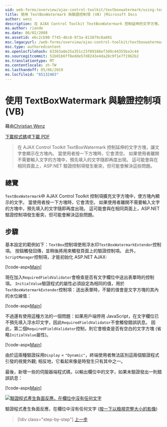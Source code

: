 ```yaml
---
uid: web-forms/overview/ajax-control-toolkit/textboxwatermark/using-textboxwatermark-with-validation-controls-vb
title: 使用 TextBoxWatermark 與驗證控制項 (VB) |Microsoft Docs
author: wenz
description: 在 AJAX Control Toolkit TextBoxWatermark 控制延伸的文字方塊，讓文字會顯示在方塊內。 當使用者在方塊中，按一下它我...
ms.author: riande
ms.date: 06/02/2008
ms.assetid: e6c2cb98-f745-4bc8-973a-813879c8a891
msc.legacyurl: /web-forms/overview/ajax-control-toolkit/textboxwatermark/using-textboxwatermark-with-validation-controls-vb
msc.type: authoredcontent
ms.openlocfilehash: 63363a8e25a351c23f89186ef3d9c44355ba3c44
ms.sourcegitcommit: 51b01b6ff8edde57d8243e4da28c9f1e7f1962b2
ms.translationtype: MT
ms.contentlocale: zh-TW
ms.lasthandoff: 05/06/2019
ms.locfileid: "65132483"
---
```

# <a name="using-textboxwatermark-with-validation-controls-vb"></a>使用 TextBoxWatermark 與驗證控制項 (VB)

藉由[Christian Wenz](https://github.com/wenz)

[下載程式碼](http://download.microsoft.com/download/9/3/f/93f8daea-bebd-4821-833b-95205389c7d0/TextBoxWatermark2.vb.zip)或[下載 PDF](http://download.microsoft.com/download/b/6/a/b6ae89ee-df69-4c87-9bfb-ad1eb2b23373/textboxwatermark2VB.pdf)

> 在 AJAX Control Toolkit TextBoxWatermark 控制延伸的文字方塊，讓文字會顯示在方塊內。 當使用者按一下方塊時，它會清空。 如果使用者離開不需要輸入文字的方塊中，預先填入的文字隨即再度出現。 這可能會與在相同頁面上，ASP.NET 驗證控制項發生衝突，但可能會解決這些問題。

## <a name="overview"></a>總覽

`TextBoxWatermark`中 AJAX Control Toolkit 控制項擴充文字方塊中，使方塊內顯示的文字。 當使用者按一下方塊時，它會清空。 如果使用者離開不需要輸入文字的方塊中，預先填入的文字隨即再度出現。 這可能會與在相同頁面上，ASP.NET 驗證控制項發生衝突，但可能會解決這些問題。

## <a name="steps"></a>步驟

基本設定的範例如下：`TextBox`控制項使用浮水印`TextBoxWatermarkExtender`控制項。 按鈕觸發回傳，並稍後將用來觸發頁面上的驗證控制項。 此外，`ScriptManager`控制項，才能初始化 ASP.NET AJAX:

[!code-aspx[Main](using-textboxwatermark-with-validation-controls-vb/samples/sample1.aspx)]

現在加入`RequiredFieldValidator`會檢查是否有文字欄位中送出表單時的控制項。 `InitialValue`驗證程式的屬性必須設定為相同的值，用於`TextBoxWatermarkExtender`控制項：送出表單時，不變的值會是文字方塊的其內的水位線值：

[!code-aspx[Main](using-textboxwatermark-with-validation-controls-vb/samples/sample2.aspx)]

不過還有使用這種方法的一個問題：如果用戶端停用 JavaScript，在文字欄位已不預先填入浮水印文字，因此`RequiredFieldValidator`不會觸發錯誤訊息。 因此，第二個`RequiredFieldValidator`控制，則它會檢查是否有空白的文字方塊 (省略`InitialValue`屬性)。

[!code-aspx[Main](using-textboxwatermark-with-validation-controls-vb/samples/sample3.aspx)]

由於這兩種驗證採用`Display` = `"Dynamic"`，終端使用者無法區別這兩個驗證程式引發的視覺外觀; 相反地，它看起來像是時發生只有其中之一。

最後，新增一些的伺服器端程式碼，以輸出欄位中的文字，如果未驗證發出一則錯誤訊息：

[!code-aspx[Main](using-textboxwatermark-with-validation-controls-vb/samples/sample4.aspx)]

[![驗證程式產生負面反應，在欄位中沒有任何文字](using-textboxwatermark-with-validation-controls-vb/_static/image2.png)](using-textboxwatermark-with-validation-controls-vb/_static/image1.png)

驗證程式產生負面反應，在欄位中沒有任何文字 ([按一下以檢視完整大小的影像](using-textboxwatermark-with-validation-controls-vb/_static/image3.png))

> [!div class="step-by-step"]
> [上一步](using-textboxwatermark-in-a-formview-vb.md)
